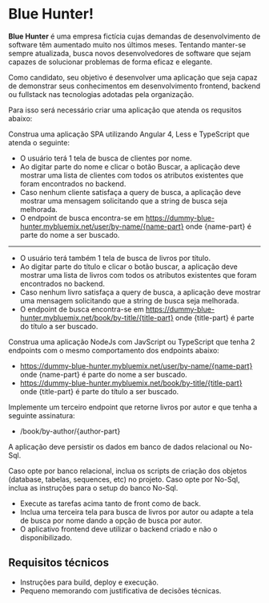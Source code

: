 # Blue Hunter!


**Blue Hunter** é uma empresa fictícia cujas demandas de desenvolvimento de software têm aumentado muito nos últimos meses. Tentando manter-se sempre atualizada, busca novos desenvolvedores de software que sejam capazes de solucionar problemas de forma eficaz e elegante.

Como candidato, seu objetivo é desenvolver uma aplicação que seja capaz de demonstrar seus conhecimentos em desenvolvimento frontend, backend ou fullstack nas tecnologias adotadas pela organização.

Para isso será necessário criar uma aplicação que atenda os requsitos abaixo:

Construa uma aplicação SPA utilizando Angular 4, Less e TypeScript que atenda o seguinte:

- O usuário terá 1 tela de busca de clientes por nome.
- Ao digitar parte do nome e clicar o botão Buscar, a aplicação deve mostrar uma lista de clientes com todos os atributos existentes que foram encontrados no backend.
- Caso nenhum cliente satisfaça a query de busca, a aplicação deve mostrar uma mensagem solicitando que a string de busca seja melhorada.
- O endpoint de busca encontra-se em https://dummy-blue-hunter.mybluemix.net/user/by-name/{name-part} onde {name-part} é parte do nome a ser buscado.

***

- O usuário terá também 1 tela de busca de livros por título.
- Ao digitar parte do título e clicar o botão buscar, a aplicação deve mostrar uma lista de livros com todos os atributos existentes que foram encontrados no backend.
- Caso nenhum livro satisfaça a query de busca, a aplicação deve mostrar uma mensagem solicitando que a string de busca seja melhorada.
- O endpoint de busca encontra-se em https://dummy-blue-hunter.mybluemix.net/book/by-title/{title-part} onde {title-part} é parte do título a ser buscado.

Construa uma aplicação NodeJs com JavScript ou TypeScript que tenha 2 endpoints com o mesmo comportamento dos endpoints abaixo:

- https://dummy-blue-hunter.mybluemix.net/user/by-name/{name-part} onde {name-part} é parte do nome a ser buscado. 
- https://dummy-blue-hunter.mybluemix.net/book/by-title/{title-part} onde {title-part} é parte do título a ser buscado.

Implemente um terceiro endpoint que retorne livros por autor e que tenha a seguinte assinatura:

- /book/by-author/{author-part}

A aplicação deve persistir os dados em banco de dados relacional ou No-Sql.

Caso opte por banco relacional, inclua os scripts de criação dos objetos (database, tabelas, sequences, etc) no projeto. Caso opte por No-Sql, inclua as instruções para o setup do banco No-Sql.


- Execute as tarefas acima tanto de front como de back. 
- Inclua uma terceira tela para busca de livros por autor ou adapte a tela de busca por nome dando a opção de busca por autor.
- O aplicativo frontend deve utilizar o backend criado e não o disponibilizado.

## Requisitos técnicos
- Instruções para build, deploy e execução.
- Pequeno memorando com justificativa de decisões técnicas.


